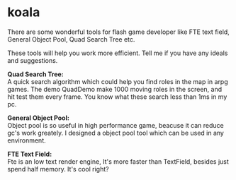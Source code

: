 koala
=====

There are some wonderful tools for flash game developer like FTE text field, General Object Pool, Quad Search Tree etc.

These tools will help you work more efficient. Tell me if you have any ideals and suggestions.

<b>Quad Search Tree:<br /></b>
   A quick search algorithm which could help you find roles in the map in arpg games.
   The demo QuadDemo make 1000 moving roles in the screen, and hit test them every frame. You know what these search less than 1ms in my pc.
   
<b>General Object Pool:<br /></b>
  Object pool is so useful in high performance game, beacuse it can reduce gc's work greately. I designed a object pool tool which can be used in any environment.
   
<b>FTE Text Field:<br /></b>
  Fte is an low text render engine, It's more faster than TextField, besides just spend half memory. It's cool right?
